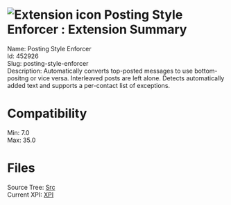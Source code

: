 # ![Extension icon](https://addons.thunderbird.net/user-media/addon_icons/452/452926-64.png?modified=1415406029) Posting Style Enforcer : Extension Summary

Name: Posting Style Enforcer  
Id: 452926  
Slug: posting-style-enforcer  
Description: Automatically converts top-posted messages to use bottom-positng or vice versa. Interleaved posts are left alone. Detects automatically added text and supports a per-contact list of exceptions.
  

# Compatibility
Min: 7.0  
Max: 35.0  

# Files

Source Tree: [Src](C:/Dev/Thunderbird/ThunderKdB/xall/xOther/452926-posting-style-enforcer/src)  
Current XPI: [XPI](C:/Dev/Thunderbird/ThunderKdB/xall/xOther/452926-posting-style-enforcer/xpi)  



